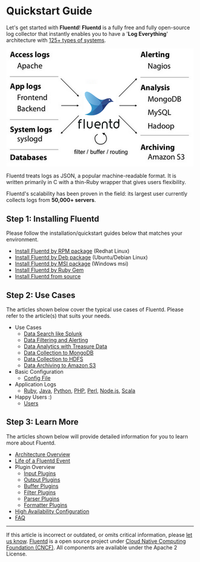# Quickstart Guide

Let's get started with **Fluentd**! **Fluentd** is a fully free and
fully open-source log collector that instantly enables you to have a
'**Log Everything**' architecture with [125+ types of systems](http://fluentd.org/plugin/).

![](/images/fluentd-architecture.png)

Fluentd treats logs as JSON, a popular machine-readable format. It is
written primarily in C with a thin-Ruby wrapper that gives users
flexibility.

Fluentd's scalability has been proven in the field: its largest user
currently collects logs from **50,000+ servers**.


## Step 1: Installing Fluentd

Please follow the installation/quickstart guides below that matches your
environment.

-   [Install Fluentd by RPM package](/articles/install-by-rpm.md) (Redhat Linux)
-   [Install Fluentd by Deb package](/articles/install-by-deb.md) (Ubuntu/Debian Linux)
-   [Install Fluentd by MSI package](/articles/install-by-msi.md) (Windows msi)
-   [Install Fluentd by Ruby Gem](/articles/install-by-gem.md)
-   [Install Fluentd from source](/articles/install-from-source.md)


## Step 2: Use Cases

The articles shown below cover the typical use cases of Fluentd. Please
refer to the article(s) that suits your needs.

-   Use Cases
    -   [Data Search like Splunk](/articles/free-alternative-to-splunk-by-fluentd.md)
    -   [Data Filtering and Alerting](/articles/splunk-like-grep-and-alert-email.md)
    -   [Data Analytics with Treasure Data](/articles/http-to-td.md)
    -   [Data Collection to MongoDB](/articles/apache-to-mongodb.md)
    -   [Data Collection to HDFS](/articles/http-to-hdfs.md)
    -   [Data Archiving to Amazon S3](/articles/apache-to-s3.md)
-   Basic Configuration
    -   [Config File](/configuration/config-file.md)
-   Application Logs
    -   [Ruby](/articles/ruby.md), [Java](/articles/java.md), [Python](/articles/python.md), [PHP](/articles/php.md),
        [Perl](/articles/perl.md), [Node.js](/articles/nodejs.md), [Scala](/articles/scala.md)
-   Happy Users :)
    -   [Users](/articles/users.md)


## Step 3: Learn More

The articles shown below will provide detailed information for you to
learn more about Fluentd.

-   [Architecture Overview](//www.fluentd.org/architecture)
-   [Life of a Fluentd Event](/overview/life-of-a-fluentd-event.md)
-   Plugin Overview
    -   [Input Plugins](/articles/input-plugin-overview.md)
    -   [Output Plugins](/articles/output-plugin-overview.md)
    -   [Buffer Plugins](/articles/buffer-plugin-overview.md)
    -   [Filter Plugins](/articles/filter-plugin-overview.md)
    -   [Parser Plugins](/articles/parser-plugin-overview.md)
    -   [Formatter Plugins](/articles/formatter-plugin-overview.md)
-   [High Availability Configuration](/articles/high-availability.md)
-   [FAQ](/overview/faq.md)


------------------------------------------------------------------------

If this article is incorrect or outdated, or omits critical information, please [let us know](https://github.com/fluent/fluentd-docs/issues?state=open).
[Fluentd](http://www.fluentd.org/) is a open source project under [Cloud Native Computing Foundation (CNCF)](https://cncf.io/). All components are available under the Apache 2 License.
